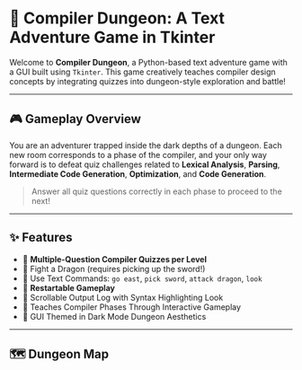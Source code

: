 # 🏰 Compiler Dungeon: A Text Adventure Game in Tkinter

Welcome to **Compiler Dungeon**, a Python-based text adventure game with a GUI built using `Tkinter`. This game creatively teaches compiler design concepts by integrating quizzes into dungeon-style exploration and battle!

---

## 🎮 Gameplay Overview

You are an adventurer trapped inside the dark depths of a dungeon. Each new room corresponds to a phase of the compiler, and your only way forward is to defeat quiz challenges related to **Lexical Analysis**, **Parsing**, **Intermediate Code Generation**, **Optimization**, and **Code Generation**.

> Answer all quiz questions correctly in each phase to proceed to the next!

---

## ✨ Features

- 🧠 **Multiple-Question Compiler Quizzes per Level**
- 🐉 Fight a Dragon (requires picking up the sword!)
- 📜 Use Text Commands: `go east`, `pick sword`, `attack dragon`, `look`
- 🔁 **Restartable Gameplay**
- 📜 Scrollable Output Log with Syntax Highlighting Look
- 🔐 Teaches Compiler Phases Through Interactive Gameplay
- 🎨 GUI Themed in Dark Mode Dungeon Aesthetics

---

## 🗺️ Dungeon Map


